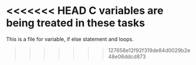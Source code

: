 <<<<<<< HEAD
C variables are being treated in these tasks
=======
This is a file for variable, if else statement and loops.
>>>>>>> 127658e12f92f319de84d0029b2e48e06ddcd873
